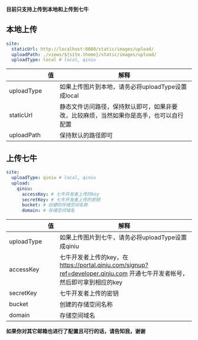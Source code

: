 **目前只支持上传到本地和上传到七牛**

## 本地上传

```yaml
site:
  staticUrl: http://localhost:8080/static/images/upload/
  uploadPath: ./views/${site.theme}/static/images/upload/
  uploadType: local # local, qiniu
```

|  | 值 | 解释 |
| --- | --- | --- | 
| uploadType |  | 如果上传图片到本地，请务必将uploadType设置成local | 
| staticUrl |  | 静态文件访问路径，保持默认即可，如果非要改，比较麻烦，当然如果你是高手，也可以自行配置 | 
| uploadPath |  | 保持默认的路径即可 | 

## 上传七牛

```yaml
site:
  uploadType: qiniu # local, qiniu
  upload:
    qiniu:
      accessKey: # 七牛开发者上传的key
      secretKey: # 七牛开发者上传的密钥
      bucket: # 创建的存储空间名称
      domain: # 存储空间域名
```

|  | 值 | 解释 |
| --- | --- | --- | 
| uploadType |  | 如果上传图片到七牛，请务必将uploadType设置成qiniu | 
| accessKey |  | 七牛开发者上传的key，在 https://portal.qiniu.com/signup?ref=developer.qiniu.com 开通七牛开发者帐号，然后即可拿到相应的key | 
| secretKey |  | 七牛开发者上传的密钥 | 
| bucket |  | 创建的存储空间名称 | 
| domain |  | 存储空间域名 | 

**如果你对其它邮箱也进行了配置且可行的话，请告知我，谢谢**